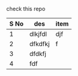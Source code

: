 check this repo 

| S No | des     | item |
|------|---------|------|
| 1    | dlkjfdl | djf  |
| 2    | dfkdfkj | f   |
| 3    | dfdkfj  |      |
| 4    | fdf     |
